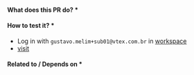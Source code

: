 #### What does this PR do? \*

#### How to test it? \*

- Log in with `gustavo.melim+sub01@vtex.com.br` in [workspace](https://{{workspace}}--recorrenciacharlie.myvtex.com/)
- [visit](https://{{workspace}}--recorrenciacharlie.myvtex.com/account#/subscriptions)

#### Related to / Depends on \*

<!--- Optional -->
